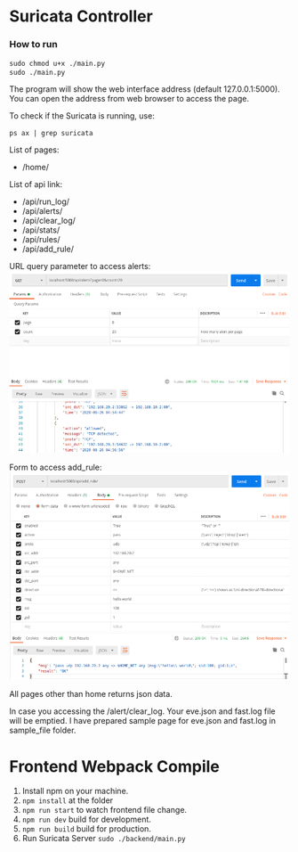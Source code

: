 # Suricata Controller

### How to run

	sudo chmod u+x ./main.py
	sudo ./main.py

The program will show the web interface address (default 127.0.0.1:5000).
You can open the address from web browser to access the page.

To check if the Suricata is running, use:

	ps ax | grep suricata

List of pages:
 - /home/

List of api link:
 - /api/run\_log/
 - /api/alerts/
 - /api/clear\_log/
 - /api/stats/
 - /api/rules/
 - /api/add\_rule/

URL query parameter to access alerts:
![/api/alerts/](docs/images/alert.png)

Form to access add\_rule:
![/api/add\_rule/](docs/images/add_rule.png)

All pages other than home returns json data.

In case you accessing the /alert/clear\_log. Your eve.json and fast.log
file will be emptied. I have prepared sample page for eve.json and fast.log
in sample\_file folder.

# Frontend Webpack Compile

1. Install npm on your machine.
2. ```npm install``` at the folder
3. ```npm run start``` to watch frontend file change. 
4. ```npm run dev``` build for development.
5. ```npm run build``` build for production.
5. Run Suricata Server ```sudo ./backend/main.py```
